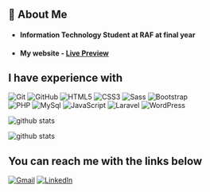 ## 🚀 About Me 

- #### Information Technology Student at RAF at final year

- #### My website - <a href = "https://f-zivanovic.github.io/">Live Preview</a> 

## I have experience with

![Git](https://img.shields.io/badge/GIT-E44C30?style=for-the-badge&logo=git&logoColor=white)
![GitHub](https://img.shields.io/badge/GitHub-100000?style=for-the-badge&logo=github&logoColor=white)
![HTML5](https://img.shields.io/badge/HTML5-E34F26?style=for-the-badge&logo=html5&logoColor=white)
![CSS3](https://img.shields.io/badge/CSS3-1572B6?style=for-the-badge&logo=css3&logoColor=white)
![Sass](https://img.shields.io/badge/Sass-CC6699?style=for-the-badge&logo=sass&logoColor=white) 
![Bootstrap](	https://img.shields.io/badge/Bootstrap-563D7C?style=for-the-badge&logo=bootstrap&logoColor=white) <br>
![PHP](https://img.shields.io/badge/PHP-777BB4?style=for-the-badge&logo=php&logoColor=white)
![MySql](https://img.shields.io/badge/MySQL-005C84?style=for-the-badge&logo=mysql&logoColor=white)
![JavaScript](https://img.shields.io/badge/JavaScript-323330?style=for-the-badge&logo=javascript&logoColor=F7DF1E)
![Laravel](	https://img.shields.io/badge/Laravel-FF2D20?style=for-the-badge&logo=laravel&logoColor=white)
![WordPress](https://img.shields.io/badge/-WordPress-1DA1F2?style=for-the-badge&logo=WordPress&logoColor=white&color=1DA1F2)


<!-- ![github stats](https://github-readme-stats.vercel.app/api?username=F-zivanovic&show_icons=true) -->
![github stats](https://github-profile-summary-cards.vercel.app/api/cards/profile-details?username=F-zivanovic&theme=vue)
<!-- ![github stats](https://github-readme-stats.vercel.app/api/top-langs/?username=F-zivanovic) -->
![github stats](https://activity-graph.herokuapp.com/graph?username=F-zivanovic&theme=minimal)


## You can reach me with the links below
[![Gmail](https://img.shields.io/badge/-GMAIL-D14836?style=for-the-badge&logo=gmail&logoColor=white)](mailto:infofilip.zivanovic1999@gmail.com)
[![LinkedIn](https://img.shields.io/badge/-LINKEDIN-0077B5?style=for-the-badge&logo=linkedin&logoColor=white)](https://www.linkedin.com/in/f-zivanovic/)





